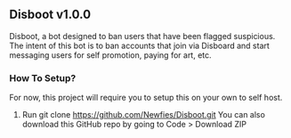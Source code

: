 ## Disboot v1.0.0
 Disboot, a bot designed to ban users that have been flagged suspicious. The intent of this bot is to ban accounts that join via Disboard and start messaging users for self promotion, paying for art, etc.


### How To Setup?
 For now, this project will require you to setup this on your own to self host.
 
 1. Run 
    git clone https://github.com/Newfies/Disboot.git
 You can also download this GitHub repo by going to Code > Download ZIP 